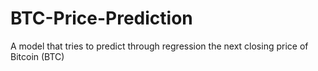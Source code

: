 # BTC-Price-Prediction
A model that tries to predict through regression the next closing price of Bitcoin (BTC)
